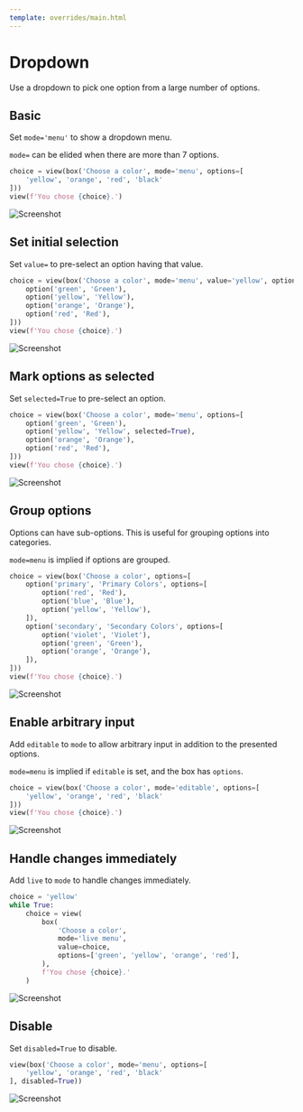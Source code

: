 ```yaml
---
template: overrides/main.html
---
```

# Dropdown

Use a dropdown to pick one option from a large number of options.

## Basic

Set `mode='menu'` to show a dropdown menu.

`mode=` can be elided when there are more than 7 options.


```py
choice = view(box('Choose a color', mode='menu', options=[
    'yellow', 'orange', 'red', 'black'
]))
view(f'You chose {choice}.')
```


![Screenshot](assets/screenshots/dropdown_basic.png)


## Set initial selection

Set `value=` to pre-select an option having that value.


```py
choice = view(box('Choose a color', mode='menu', value='yellow', options=[
    option('green', 'Green'),
    option('yellow', 'Yellow'),
    option('orange', 'Orange'),
    option('red', 'Red'),
]))
view(f'You chose {choice}.')
```


![Screenshot](assets/screenshots/dropdown_value.png)


## Mark options as selected

Set `selected=True` to pre-select an option.


```py
choice = view(box('Choose a color', mode='menu', options=[
    option('green', 'Green'),
    option('yellow', 'Yellow', selected=True),
    option('orange', 'Orange'),
    option('red', 'Red'),
]))
view(f'You chose {choice}.')
```


![Screenshot](assets/screenshots/dropdown_selected.png)


## Group options

Options can have sub-options. This is useful for grouping options into categories.

`mode=menu` is implied if options are grouped.


```py
choice = view(box('Choose a color', options=[
    option('primary', 'Primary Colors', options=[
        option('red', 'Red'),
        option('blue', 'Blue'),
        option('yellow', 'Yellow'),
    ]),
    option('secondary', 'Secondary Colors', options=[
        option('violet', 'Violet'),
        option('green', 'Green'),
        option('orange', 'Orange'),
    ]),
]))
view(f'You chose {choice}.')
```


![Screenshot](assets/screenshots/dropdown_grouped.png)


## Enable arbitrary input

Add `editable` to `mode` to allow arbitrary input in addition to the presented options.

`mode=menu` is implied if `editable` is set, and the box has `options`.


```py
choice = view(box('Choose a color', mode='editable', options=[
    'yellow', 'orange', 'red', 'black'
]))
view(f'You chose {choice}.')
```


![Screenshot](assets/screenshots/dropdown_editable.png)


## Handle changes immediately

Add `live` to `mode` to handle changes immediately.


```py
choice = 'yellow'
while True:
    choice = view(
        box(
            'Choose a color',
            mode='live menu',
            value=choice,
            options=['green', 'yellow', 'orange', 'red'],
        ),
        f'You chose {choice}.'
    )
```


![Screenshot](assets/screenshots/dropdown_live.png)


## Disable

Set `disabled=True` to disable.


```py
view(box('Choose a color', mode='menu', options=[
    'yellow', 'orange', 'red', 'black'
], disabled=True))
```


![Screenshot](assets/screenshots/dropdown_disabled.png)
